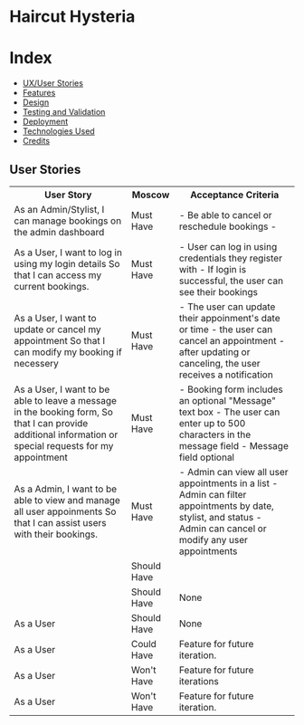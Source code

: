 # Haircut Hysteria





# Index
- [UX/User Stories](#uxuser-stories)
- [Features](#features)
- [Design](#design)
- [Testing and Validation](#testing-and-validation)
- [Deployment](#deployment)
- [Technologies Used](#technologies-used)
- [Credits](#credits)

## User Stories

<table>

  <tr>
    <th>User Story</th>
    <th>Moscow</th>
    <th>Acceptance Criteria</th>
  </tr>

  <tr>
    <td>As an Admin/Stylist,
    I can manage bookings on the admin dashboard </td>
    <td>Must Have</td>
    <td>
    - Be able to cancel or reschedule bookings
    - 
    </td>
    </tr>

  <tr>
    <td>As a User,
    I want to log in using my login details 
    So that I can access my current bookings.</td>
    <td>Must Have</td>
    <td>
    - User can log in using credentials they register with
    - If login is successful, the user can see their bookings
    </td>
  </tr>

  <tr>
    <td>As a User,
    I want to update or cancel my appointment 
    So that I can modify my booking if necessery</td>
    <td>Must Have</td>
    <td>
    - The user can update their appoinment's date or time
    - the user can cancel an appointment 
    - after updating or canceling, the user receives a notification</td>
  </tr>

  <tr>
    <td>As a User,
    I want to be able to leave a message in the booking form,
    So that I can provide additional information or special requests for my appointment</td>
    <td>Must Have </td>
    <td>
    - Booking form includes an optional "Message" text box
    - The user can enter up to 500 characters in the message field
    - Message field optional
    </td>
  </tr>
  
  <tr>
    <td>As a Admin,
    I want to be able to view and manage all user appoinments
    So that I can assist users with their bookings.</td>
    <td>Must Have</td>
    <td>
    - Admin can view all user appointments in a list
    - Admin can filter appointments by date, stylist, and status
    - Admin can cancel or modify any user appointments
    </td>
  </tr>

  <tr>
    <td></td>
    <td>Should Have</td>
    <td></td>
  </tr>

  <tr>
    <td></td>
    <td>Should Have</td>
    <td>None</td>
  </tr>

  <tr>
    <td>As a User</td>
    <td>Should Have</td>
    <td>None</td>
  </tr>

  <tr>
    <td>As a User </td>
    <td>Could Have </td>
    <td>Feature for future iteration.</td>
  </tr>

  <tr>
    <td> As a User</td>
    <td>Won't Have</td>
    <td>Feature for future iterations</td>
  </tr>

  <tr>
    <td>As a User</td>
    <td>Won't Have</td>
    <td>Feature for future iteration.</td>
  </tr>

</table>

